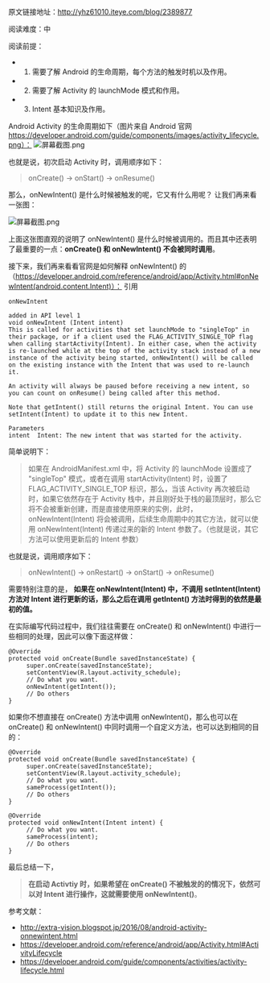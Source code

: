 原文链接地址：http://yhz61010.iteye.com/blog/2389877

阅读难度：中 

阅读前提： 

* 1. 需要了解 Android 的生命周期，每个方法的触发时机以及作用。 
* 2. 需要了解 Activity 的 launchMode 模式和作用。 
* 3. Intent 基本知识及作用。 

Android Activity 的生命周期如下（图片来自 Android 官网 https://developer.android.com/guide/components/images/activity_lifecycle.png）： 
![](https://images.gitee.com/uploads/images/2018/0920/092649_1c0a3915_930142.png "屏幕截图.png")
 
也就是说，初次启动 Activity 时，调用顺序如下： 
>onCreate() -> onStart() -> onResume() 

那么，onNewIntent() 是什么时候被触发的呢，它又有什么用呢？ 
让我们再来看一张图： 
 
![](https://images.gitee.com/uploads/images/2018/0920/092717_f56bfd56_930142.png "屏幕截图.png")

上面这张图直观的说明了 onNewIntent() 是什么时候被调用的。而且其中还表明了最重要的一点：**onCreate() 和 onNewIntent() 不会被同时调用**。 

接下来，我们再来看看官网是如何解释 onNewIntent() 的（https://developer.android.com/reference/android/app/Activity.html#onNewIntent(android.content.Intent)）： 
引用
```
onNewIntent 

added in API level 1 
void onNewIntent (Intent intent) 
This is called for activities that set launchMode to "singleTop" in their package, or if a client used the FLAG_ACTIVITY_SINGLE_TOP flag when calling startActivity(Intent). In either case, when the activity is re-launched while at the top of the activity stack instead of a new instance of the activity being started, onNewIntent() will be called on the existing instance with the Intent that was used to re-launch it. 

An activity will always be paused before receiving a new intent, so you can count on onResume() being called after this method. 

Note that getIntent() still returns the original Intent. You can use setIntent(Intent) to update it to this new Intent. 

Parameters 
intent	Intent: The new intent that was started for the activity.
```
简单说明下：

>如果在 AndroidManifest.xml 中，将 Activity 的 launchMode 设置成了 "singleTop" 模式，或者在调用 startActivity(Intent) 时，设置了 
FLAG_ACTIVITY_SINGLE_TOP 标识，那么，当该 Activity 再次被启动时，如果它依然存在于 Activity 栈中，并且刚好处于栈的最顶层时，那么它将不会被重新创建，而是直接使用原来的实例，此时，onNewIntent(Intent) 将会被调用，后续生命周期中的其它方法，就可以使用 onNewIntent(Intent) 传递过来的新的 Intent 参数了。（也就是说，其它方法可以使用更新后的 Intent 参数） 

也就是说，调用顺序如下： 
>onNewIntent() -> onRestart() -> onStart() -> onResume() 

需要特别注意的是， **如果在 onNewIntent(Intent) 中，不调用 setIntent(Intent) 方法对 Intent 进行更新的话，那么之后在调用 getIntent() 方法时得到的依然是最初的值。**

在实际编写代码过程中，我们往往需要在 onCreate() 和 onNewIntent() 中进行一些相同的处理，因此可以像下面这样做： 
```
@Override  
protected void onCreate(Bundle savedInstanceState) {  
     super.onCreate(savedInstanceState);  
     setContentView(R.layout.activity_schedule);  
     // Do what you want.  
     onNewIntent(getIntent());  
     // Do others  
}  
```
如果你不想直接在 onCreate() 方法中调用 onNewIntent()，那么也可以在 onCreate() 和 onNewIntent() 中同时调用一个自定义方法，也可以达到相同的目的：

```
@Override  
protected void onCreate(Bundle savedInstanceState) {  
     super.onCreate(savedInstanceState);  
     setContentView(R.layout.activity_schedule);  
     // Do what you want.  
     sameProcess(getIntent());  
     // Do others  
}  
  
@Override  
protected void onNewIntent(Intent intent) {  
     // Do what you want.  
     sameProcess(intent);  
     // Do others  
}  
```
最后总结一下，
>**在启动 Activtiy 时，如果希望在 onCreate() 不被触发的的情况下，依然可以对 Intent 进行操作，这就需要使用 onNewIntent()**。 

参考文献： 
* http://extra-vision.blogspot.jp/2016/08/android-activity-onnewintent.html
* https://developer.android.com/reference/android/app/Activity.html#ActivityLifecycle
* https://developer.android.com/guide/components/activities/activity-lifecycle.html